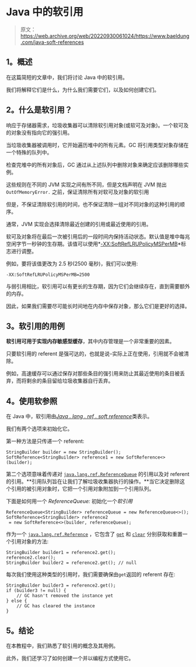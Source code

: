 # Java 中的软引用

> 原文：<https://web.archive.org/web/20220930061024/https://www.baeldung.com/java-soft-references>

## 1。概述

在这篇简短的文章中，我们将讨论 Java 中的软引用。

我们将解释它们是什么，为什么我们需要它们，以及如何创建它们。

## 2。什么是软引用？

响应于存储器需求，垃圾收集器可以清除软引用对象(或软可及对象)。一个软可及的对象没有指向它的强引用。

当垃圾收集器被调用时，它开始遍历堆中的所有元素。GC 将引用类型对象存储在一个特殊的队列中。

检查完堆中的所有对象后，GC 通过从上述队列中删除对象来确定应该删除哪些实例。

这些规则在不同的 JVM 实现之间有所不同，但是文档声明在 JVM 抛出`OutOfMemoryError.` 之前，保证清除所有对软可及对象的软引用

但是，不保证清除软引用的时间，也不保证清除一组对不同对象的这种引用的顺序。

通常，JVM 实现会选择清除最近创建的引用或最近使用的引用。

软可及对象将在最后一次被引用后的一段时间内保持活动状态。默认值是堆中每兆空闲字节一秒钟的生存期。该值可以使用*[-XX:SoftRefLRUPolicyMSPerMB](https://web.archive.org/web/20221122092843/http://www.oracle.com/technetwork/java/hotspotfaq-138619.html#gc_softrefs)*标志进行调整。

例如，要将该值更改为 2.5 秒(2500 毫秒)，我们可以使用:

```
-XX:SoftRefLRUPolicyMSPerMB=2500
```

与弱引用相比，软引用可以有更长的生存期，因为它们会继续存在，直到需要额外的内存。

因此，如果我们需要尽可能长时间地在内存中保存对象，那么它们是更好的选择。

## 3。软引用的用例

**软引用可用于实现内存敏感型缓存**，其中内存管理是一个非常重要的因素。

只要软引用的 referent 是强可达的，也就是说–实际上正在使用，引用就不会被清除。

例如，高速缓存可以通过保存对那些条目的强引用来防止其最近使用的条目被丢弃，而将剩余的条目留给垃圾收集器自行丢弃。

## 4。使用软参照

在 Java 中，软引用由[*Java . lang . ref . soft reference*](https://web.archive.org/web/20221122092843/https://docs.oracle.com/en/java/javase/11/docs/api/java.base/java/lang/ref/SoftReference.html)类表示。

我们有两个选项来初始化它。

第一种方法是只传递一个 referent:

```
StringBuilder builder = new StringBuilder();
SoftReference<StringBuilder> reference1 = new SoftReference<>(builder);
```

第二个选项意味着传递对 [`java.lang.ref.ReferenceQueue`](https://web.archive.org/web/20221122092843/https://docs.oracle.com/en/java/javase/11/docs/api/java.base/java/lang/ref/ReferenceQueue.html) 的引用以及对 referent 的引用。**引用队列旨在让我们了解垃圾收集器执行的操作。**当它决定删除这个引用的被引用对象时，它把一个引用对象附加到一个引用队列。

下面是如何用一个 *ReferenceQueue:* 初始化一个*软引用*

```
ReferenceQueue<StringBuilder> referenceQueue = new ReferenceQueue<>();
SoftReference<StringBuilder> reference2
 = new SoftReference<>(builder, referenceQueue);
```

作为一个 [`java.lang.ref.Reference`](https://web.archive.org/web/20221122092843/https://docs.oracle.com/en/java/javase/11/docs/api/java.base/java/lang/ref/Reference.html) ，它包含了 [`get`](https://web.archive.org/web/20221122092843/https://docs.oracle.com/en/java/javase/11/docs/api/java.base/java/lang/ref/Reference.html#get()) 和 [`clear`](https://web.archive.org/web/20221122092843/https://docs.oracle.com/en/java/javase/11/docs/api/java.base/java/lang/ref/Reference.html#clear()) 分别获取和重置一个引用对象的方法:

```
StringBuilder builder1 = reference2.get();
reference2.clear();
StringBuilder builder2 = reference2.get(); // null 
```

每次我们使用这种类型的引用时，我们需要确保由`get`返回的 referent 存在:

```
StringBuilder builder3 = reference2.get();
if (builder3 != null) {
    // GC hasn't removed the instance yet
} else {
    // GC has cleared the instance
}
```

## 5。结论

在本教程中，我们熟悉了软引用的概念及其用例。

此外，我们还学习了如何创建一个并以编程方式使用它。